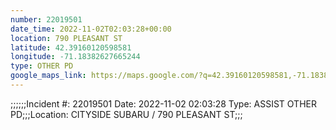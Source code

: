 ```yaml
---
number: 22019501
date_time: 2022-11-02T02:03:28+00:00
location: 790 PLEASANT ST
latitude: 42.39160120598581
longitude: -71.18382627665244
type: OTHER PD
google_maps_link: https://maps.google.com/?q=42.39160120598581,-71.18382627665244
---
```


;;;;;;Incident #: 22019501  Date: 2022-11-02 02:03:28   Type: ASSIST OTHER PD;;;Location: CITYSIDE SUBARU / 790 PLEASANT ST;;;
